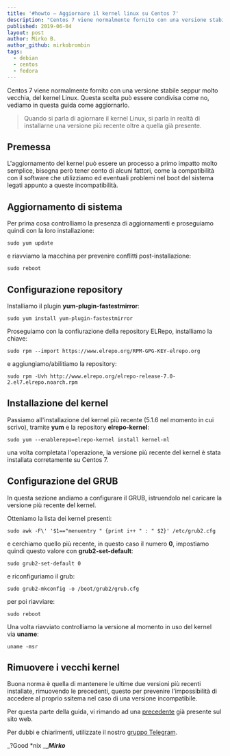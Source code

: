 ```yaml
---
title: '#howto – Aggiornare il kernel linux su Centos 7'
description: "Centos 7 viene normalmente fornito con una versione stabile seppur molto vecchia, del kernel Linux.."
published: 2019-06-04
layout: post
author: Mirko B.
author_github: mirkobrombin
tags:
  - debian  
  - centos  
  - fedora
---
```

Centos 7 viene normalmente fornito con una versione stabile seppur molto vecchia, del kernel Linux. Questa scelta può essere condivisa come no, vediamo in questa guida come aggiornarlo.

> Quando si parla di agiornare il kernel Linux, si parla in realtà di installarne una versione più recente oltre a quella già presente.

## Premessa

L'aggiornamento del kernel può essere un processo a primo impatto molto semplice, bisogna però tener conto di alcuni fattori, come la compatibilità con il software che utilizziamo ed eventuali problemi nel boot del sistema legati appunto a queste incompatibilità.

## Aggiornamento di sistema

Per prima cosa controlliamo la presenza di aggiornamenti e proseguiamo quindi con la loro installazione:

    sudo yum update

e riavviamo la macchina per prevenire conflitti post-installazione:

    sudo reboot

## Configurazione repository

Installiamo il plugin **yum-plugin-fastestmirror**:

    sudo yum install yum-plugin-fastestmirror

Proseguiamo con la confiurazione della repository ELRepo, installiamo la chiave:

    sudo rpm --import https://www.elrepo.org/RPM-GPG-KEY-elrepo.org

e aggiungiamo/abilitiamo la repository:

    sudo rpm -Uvh http://www.elrepo.org/elrepo-release-7.0-2.el7.elrepo.noarch.rpm

## Installazione del kernel

Passiamo all'installazione del kernel più recente (5.1.6 nel momento in cui scrivo), tramite **yum** e la repository **elrepo-kernel**:

    sudo yum --enablerepo=elrepo-kernel install kernel-ml

una volta completata l'operazione, la versione più recente del kernel è stata installata corretamente su Centos 7.

## Configurazione del GRUB

In questa sezione andiamo a configurare il GRUB, istruendolo nel caricare la versione più recente del kernel.

Otteniamo la lista dei kernel presenti:

    sudo awk -F\' '$1=="menuentry " {print i++ " : " $2}' /etc/grub2.cfg

e cerchiamo quello più recente, in questo caso il numero **0**, impostiamo quindi questo valore con **grub2-set-default**:

    sudo grub2-set-default 0

e riconfiguriamo il grub:

    sudo grub2-mkconfig -o /boot/grub2/grub.cfg

per poi riavviare:

    sudo reboot

Una volta riavviato controlliamo la versione al momento in uso del kernel via **uname**:

    uname -msr

## Rimuovere i vecchi kernel

Buona norma è quella di mantenere le ultime due versioni più recenti installate, rimuovendo le precedenti, questo per prevenire l'impossibilità di accedere al proprio ssitema nel caso di una versione incompatibile.

Per questa parte della guida, vi rimando ad una [precedente](https://linuxhub.it/articles/howto-%E2%80%93-rimuovere-i-vecchi-kernel-da-debian-e-fedora-centos) già presente sul sito web.

Per dubbi e chiarimenti, utilizzate il nostro [gruppo Telegram](https://t.me/gentedilinux).

_?Good *nix _**__Mirko_**